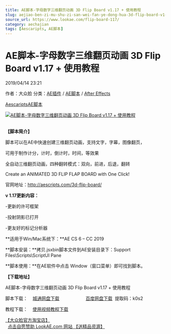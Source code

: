 ```yaml
---
title: AE脚本-字母数字三维翻页动画 3D Flip Board v1.17 + 使用教程
slug: aejiao-ben-zi-mu-shu-zi-san-wei-fan-ye-dong-hua-3d-flip-board-v1-17-shi-yong-jiao-cheng
source_url: https://www.lookae.com/flip-board-117/
category: aechajian
tags: [Aescaripts, AE脚本]
---
```

# AE脚本-字母数字三维翻页动画 3D Flip Board v1.17 + 使用教程

2019/04/14 23:21

作者：大众脸
分类：[AE插件](https://www.lookae.com/after-effects/aechajian/) / [AE脚本](https://www.lookae.com/after-effects/aescripts/) / [After Effects](https://www.lookae.com/after-effects/)

[Aescaripts](https://www.lookae.com/tag/aescaripts/)[AE脚本](https://www.lookae.com/tag/ae%e8%84%9a%e6%9c%ac/)

[![AE脚本-字母数字三维翻页动画 3D Flip Board v1.17 + 使用教程](https://www.lookae.com/wp-content/uploads/2017/05/3D-Flip-Board.jpg "AE脚本-字母数字三维翻页动画 3D Flip Board v1.17 + 使用教程-LookAE.com")](https://www.lookae.com/wp-content/uploads/2017/05/3D-Flip-Board.jpg)  
[﻿﻿﻿](https://cloud.video.taobao.com//play/u/705956171/p/1/e/6/t/1/50007662423.mp4)

**【脚本简介】**

脚本可以在AE中快速创建三维翻页动画，支持文字，字幕，图像翻页，

可用于制作计分，计时，倒计时，时间，等效果

全自动三维翻页动画，四种翻转模式：双向，前进，后退，翻转

Create an ANIMATED 3D FLIP FLAP BOARD with One Click!

官网地址：http://aescripts.com/3d-flip-board/

**v 1.17更新内容：**

-更新的许可框架

-投射阴影已打开

-更友好的标记分析器

**适用于Win/Mac系统下：**AE CS 6 – CC 2019

**脚本安装：**拷贝.jsxbin脚本文件到AE安装目录下：Support Files\Scripts\ScriptUI Pane

**脚本使用：**在AE软件中点击 Window（窗口菜单）即可找到脚本。

**【下载地址】**

AE脚本-字母数字三维翻页动画 3D Flip Board v1.17 + 使用教程

脚本下载：    [城通网盘下载](https://lookae.ctfile.com/fs/680462-365509526)                     [百度网盘下载](https://pan.baidu.com/s/1LKqNuXixyW96wpAIIWRbrg)  提取码：k0s2

教程下载：    [使用视频教程下载](https://lookae.ctfile.com/fs/680462-201724557)

[【大众脸官方淘宝店】](https://lookae.taobao.com/)                [点击自愿赞助 LookAE.com 网站 【送精品资源】](https://www.lookae.com/sponsor/)
